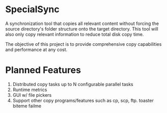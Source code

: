 # SpecialSync
A synchronization tool that copies all relevant content without forcing the source directory's folder structure onto the target directory.
This tool will also only copy relevant information to reduce total disk copy time.

The objective of this project is to provide comprehensive copy capabilities and performance at any cost.

# Planned Features
1. Distributed copy tasks up to N configurable parallel tasks
2. Runtime metrics
3. GUI w/ file pickers
4. Support other copy programs/features such as cp, scp, ftp.
toaster
biteme
failme
